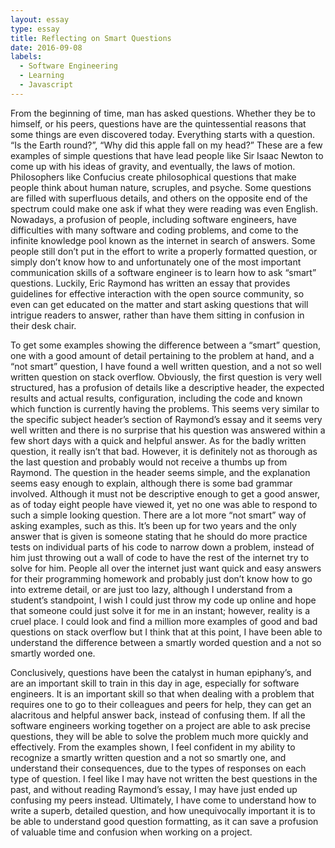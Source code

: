 ```yaml
---
layout: essay
type: essay
title: Reflecting on Smart Questions
date: 2016-09-08
labels:
  - Software Engineering
  - Learning
  - Javascript
---
```

From the beginning of time, man has asked questions. Whether they be to himself, or his peers, questions have are the quintessential reasons that some things are even discovered today. Everything starts with a question. “Is the Earth round?”, “Why did this apple fall on my head?” These are a few examples of simple questions that have lead people like Sir Isaac Newton to come up with his ideas of gravity, and eventually, the laws of motion.  Philosophers like Confucius create philosophical questions that make people think about human nature, scruples, and psyche. Some questions are filled with superfluous details, and others on the opposite end of the spectrum could make one ask if what they were reading was even English. Nowadays, a profusion of people, including software engineers, have difficulties with many software and coding problems, and come to the infinite knowledge pool known as the internet in search of answers. Some people still don’t put in the effort to write a properly formatted question, or simply don’t know how to and unfortunately one of the most important communication skills of a software engineer is to learn how to ask “smart” questions.  Luckily, Eric Raymond has written an essay that provides guidelines for effective interaction with the open source community, so even can get educated on the matter and start asking questions that will intrigue readers to answer, rather than have them sitting in confusion in their desk chair. 

To get some examples showing the difference between a “smart” question, one with a good amount of detail pertaining to the problem at hand, and a “not smart” question, I have found a well written question, and a not so well written question on stack overflow. Obviously, the first question is very well structured, has a profusion of details like a descriptive header, the expected results and actual results, configuration, including the code and known which function is currently having the problems. This seems very similar to the specific subject header’s section of Raymond’s essay and it seems very well written and there is no surprise that his question was answered within a few short days with a quick and helpful answer. As for the badly written question, it really isn’t that bad. However, it is definitely not as thorough as the last question and probably would not receive a thumbs up from Raymond. The question in the header seems simple, and the explanation seems easy enough to explain, although there is some bad grammar involved. Although it must not be descriptive enough to get a good answer, as of today eight people have viewed it, yet no one was able to respond to such a simple looking question. There are a lot more “not smart” way of asking examples, such as this. It’s been up for two years and the only answer that is given is someone stating that he should do more practice tests on individual parts of his code to narrow down a problem, instead of him just throwing out a wall of code to have the rest of the internet try to solve for him. People all over the internet just want quick and easy answers for their programming homework and probably just don’t know how to go into extreme detail, or are just too lazy, although I understand from a student’s standpoint, I wish I could just throw my code up online and hope that someone could just solve it for me in an instant; however, reality is a cruel place. I could look and find a million more examples of good and bad questions on stack overflow but I think that at this point, I have been able to understand the difference between a smartly worded question and a not so smartly worded one.

Conclusively, questions have been the catalyst in human epiphany’s, and are an important skill to train in this day in age, especially for software engineers.  It is an important skill so that when dealing with a problem that requires one to go to their colleagues and peers for help, they can get an alacritous and helpful answer back, instead of confusing them. If all the software engineers working together on a project are able to ask precise questions, they will be able to solve the problem much more quickly and effectively. From the examples shown, I feel confident in my ability to recognize a smartly written question and a not so smartly one, and understand their consequences, due to the types of responses on each type of question. I feel like I may have not written the best questions in the past, and without reading Raymond’s essay, I may have just ended up confusing my peers instead. Ultimately, I have come to understand how to write a superb, detailed question, and how unequivocally important it is to be able to understand good question formatting, as it can save a profusion of valuable time and confusion when working on a project. 
	

